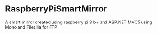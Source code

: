 # RaspberryPiSmartMirror
A smart mirror created using raspberry pi 3 b+ and ASP.NET MVC5 using Mono and Filezilla for FTP
